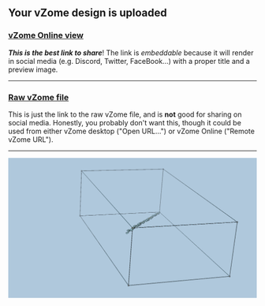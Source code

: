## Your vZome design is uploaded

### [vZome Online view][embed]

***This is the best link to share***!  The link is *embeddable* because it will render in social media (e.g. Discord, Twitter, FaceBook...) with a proper title and a preview image.

---

### [Raw vZome file][raw]

This is just the link to the raw vZome file, and is **not** good for
sharing on social media.
Honestly, you probably don't want this, though it could be used from either
vZome desktop ("Open URL...") or vZome Online ("Remote vZome URL").

---

![Image](<Approximating-gold-strut-direction-in-snub-cube-field.png>)


[embed]: <https://vzome.com/app/embed.py?url=https://raw.githubusercontent.com/david-hall/vzome-sharing/main/2021/08/05/20-26-54-Approximating-gold-strut-direction-in-snub-cube-field/Approximating-gold-strut-direction-in-snub-cube-field.vZome>
[raw]: <https://raw.githubusercontent.com/david-hall/vzome-sharing/main/2021/08/05/20-26-54-Approximating-gold-strut-direction-in-snub-cube-field/Approximating-gold-strut-direction-in-snub-cube-field.vZome>
